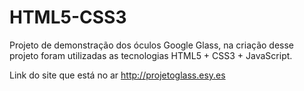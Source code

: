 # HTML5-CSS3

Projeto de demonstração dos óculos Google Glass, na criação desse projeto foram utilizadas as tecnologias HTML5 + CSS3 + JavaScript. 

Link do site que está no ar http://projetoglass.esy.es

